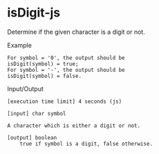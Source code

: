 # isDigit-js

Determine if the given character is a digit or not.

Example

    For symbol = '0', the output should be
    isDigit(symbol) = true;
    For symbol = '-', the output should be
    isDigit(symbol) = false.

Input/Output

    [execution time limit] 4 seconds (js)

    [input] char symbol

    A character which is either a digit or not.

    [output] boolean
        true if symbol is a digit, false otherwise.
